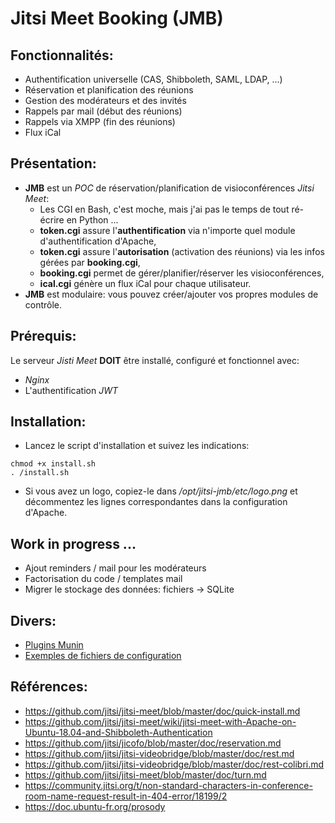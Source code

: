 # Jitsi Meet Booking (JMB)

## Fonctionnalités:

* Authentification universelle (CAS, Shibboleth, SAML, LDAP, ...)
* Réservation et planification des réunions
* Gestion des modérateurs et des invités
* Rappels par mail (début des réunions)
* Rappels via XMPP (fin des réunions)
* Flux iCal

## Présentation:

* **JMB** est un *POC* de réservation/planification de visioconférences *Jitsi Meet*:
  * Les CGI en Bash, c'est moche, mais j'ai pas le temps de tout ré-écrire en Python ...
  * **token.cgi** assure l'**authentification** via n'importe quel module d'authentification d'Apache,
  * **token.cgi** assure l'**autorisation** (activation des réunions) via les infos gérées par **booking.cgi**,
  * **booking.cgi** permet de gérer/planifier/réserver les visioconférences,
  * **ical.cgi** génère un flux iCal pour chaque utilisateur.
* **JMB** est modulaire: vous pouvez créer/ajouter vos propres modules de contrôle.

## Prérequis:

Le serveur *Jisti Meet* **DOIT** être installé, configuré et fonctionnel avec:

* *Nginx*
* L'authentification *JWT*

## Installation:

* Lancez le script d'installation et suivez les indications:

```
chmod +x install.sh
. /install.sh
```

* Si vous avez un logo, copiez-le dans */opt/jitsi-jmb/etc/logo.png* et décommentez les lignes correspondantes dans la configuration d'Apache.

## Work in progress ...
* Ajout reminders / mail pour les modérateurs
* Factorisation du code / templates mail
* Migrer le stockage des données: fichiers -> SQLite

## Divers:

* [Plugins Munin](https://github.com/lspagnol/jitsi-jmb/tree/master/munin)
* [Exemples de fichiers de configuration](https://github.com/lspagnol/jitsi-jmb/tree/master/conf-samples)

## Références:

* https://github.com/jitsi/jitsi-meet/blob/master/doc/quick-install.md
* https://github.com/jitsi/jitsi-meet/wiki/jitsi-meet-with-Apache-on-Ubuntu-18.04-and-Shibboleth-Authentication
* https://github.com/jitsi/jicofo/blob/master/doc/reservation.md
* https://github.com/jitsi/jitsi-videobridge/blob/master/doc/rest.md
* https://github.com/jitsi/jitsi-videobridge/blob/master/doc/rest-colibri.md
* https://github.com/jitsi/jitsi-meet/blob/master/doc/turn.md
* https://community.jitsi.org/t/non-standard-characters-in-conference-room-name-request-result-in-404-error/18199/2
* https://doc.ubuntu-fr.org/prosody

